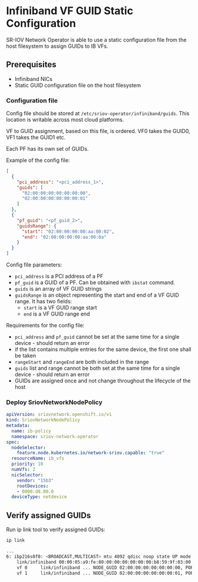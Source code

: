 # Infiniband VF GUID Static Configuration

SR-IOV Network Operator is able to use a static configuration file from the host filesystem to assign GUIDs to IB VFs.

## Prerequisites

- Infiniband NICs
- Static GUID configuration file on the host filesystem

### Configuration file

Config file should be stored at `/etc/sriov-operator/infiniband/guids`. This location is writable across most cloud platforms.

VF to GUID assignment, based on this file, is ordered. VF0 takes the GUID0, VF1 takes the GUID1 etc.

Each PF has its own set of GUIDs.

Example of the config file:

```json
[
  {
    "pci_address": "<pci_address_1>",
    "guids": [
      "02:00:00:00:00:00:00:00",
      "02:00:00:00:00:00:00:01"
    ]
  },
  {
    "pf_guid": "<pf_guid_2>",
    "guidsRange": {
      "start": "02:00:00:00:00:aa:00:02",
      "end": "02:00:00:00:00:aa:00:0a"
    }
  }
]
```

Config file parameters:

* `pci_address` is a PCI address of a PF
* `pf_guid` is a GUID of a PF. Can be obtained with `ibstat` command.
* `guids` is an array of VF GUID strings
* `guidsRange` is an object representing the start and end of a VF GUID range. It has two fields:
    * `start` is a VF GUID range start
    * `end` is a VF GUID range end

Requirements for the config file:

* `pci_address` and `pf_guid` cannot be set at the same time for a single device - should return an error
* if the list contains multiple entries for the same device, the first one shall be taken
* `rangeStart` and `rangeEnd` are both included in the range
* `guids` list and range cannot be both set at the same time for a single device - should return an error
* GUIDs are assigned once and not change throughout the lifecycle of the host

### Deploy SriovNetworkNodePolicy

```yaml
apiVersion: sriovnetwork.openshift.io/v1
kind: SriovNetworkNodePolicy
metadata:
  name: ib-policy
  namespace: sriov-network-operator
spec:
  nodeSelector:
    feature.node.kubernetes.io/network-sriov.capable: "true"
  resourceName: ib_vfs
  priority: 10
  numVfs: 2
  nicSelector:
    vendor: "15b3"
    rootDevices:
    - 0000:d8.00.0
  deviceType: netdevice
```

## Verify assigned GUIDs

Run ip link tool to verify assigned GUIDs:

```bash
ip link

...
6: ibp216s0f0: <BROADCAST,MULTICAST> mtu 4092 qdisc noop state UP mode DEFAULT group default qlen 256
    link/infiniband 00:00:05:a9:fe:80:00:00:00:00:00:00:b8:59:9f:03:00:f9:8f:86 brd 00:ff:ff:ff:ff:12:40:1b:ff:ff:00:00:00:00:00:00:ff:ff:ff:ff
    vf 0     link/infiniband ... NODE_GUID 02:00:00:00:00:00:00:00, PORT_GUID 02:00:00:00:00:00:00:00, link-state enable, trust off, query_rss off
    vf 1     link/infiniband ... NODE_GUID 02:00:00:00:00:00:00:01, PORT_GUID 02:00:00:00:00:00:00:01, link-state enable, trust off, query_rss off
```

